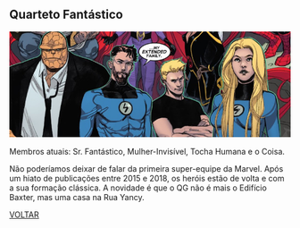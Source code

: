 ## Quarteto Fantástico


![(https://raw.githubusercontent.com/briancamargos/SUPER-EQUIPES/main/Imagens/quartetofantastico.bmp)](https://raw.githubusercontent.com/briancamargos/SUPER-EQUIPES/main/Imagens/quartetofantastico.bmp)

Membros atuais: Sr. Fantástico, Mulher-Invisível, Tocha Humana e o Coisa.

Não poderíamos deixar de falar da primeira super-equipe da Marvel. Após um hiato de publicações entre 2015 e 2018, os heróis estão de volta e com a sua formação clássica. A novidade é que o QG não é mais o Edifício Baxter, mas uma casa na Rua Yancy.


[VOLTAR](https://github.com/briancamargos/SUPER-EQUIPES)